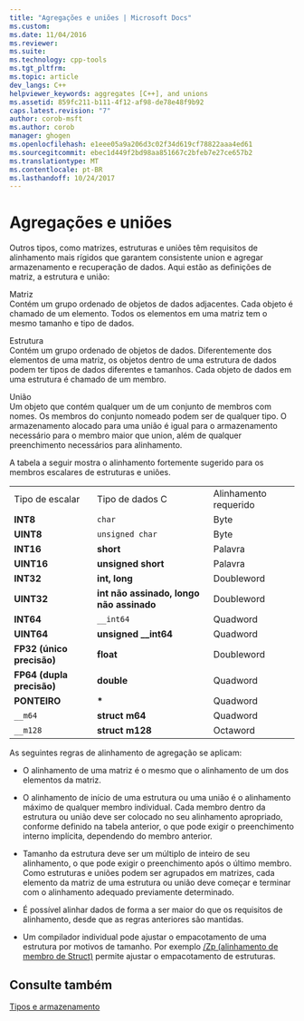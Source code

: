```yaml
---
title: "Agregações e uniões | Microsoft Docs"
ms.custom: 
ms.date: 11/04/2016
ms.reviewer: 
ms.suite: 
ms.technology: cpp-tools
ms.tgt_pltfrm: 
ms.topic: article
dev_langs: C++
helpviewer_keywords: aggregates [C++], and unions
ms.assetid: 859fc211-b111-4f12-af98-de78e48f9b92
caps.latest.revision: "7"
author: corob-msft
ms.author: corob
manager: ghogen
ms.openlocfilehash: e1eee05a9a206d3c02f34d619cf78822aaa4ed61
ms.sourcegitcommit: ebec1d449f2bd98aa851667c2bfeb7e27ce657b2
ms.translationtype: MT
ms.contentlocale: pt-BR
ms.lasthandoff: 10/24/2017
---
```

# <a name="aggregates-and-unions"></a>Agregações e uniões
Outros tipos, como matrizes, estruturas e uniões têm requisitos de alinhamento mais rígidos que garantem consistente union e agregar armazenamento e recuperação de dados. Aqui estão as definições de matriz, a estrutura e união:  
  
 Matriz  
 Contém um grupo ordenado de objetos de dados adjacentes. Cada objeto é chamado de um elemento. Todos os elementos em uma matriz tem o mesmo tamanho e tipo de dados.  
  
 Estrutura  
 Contém um grupo ordenado de objetos de dados. Diferentemente dos elementos de uma matriz, os objetos dentro de uma estrutura de dados podem ter tipos de dados diferentes e tamanhos. Cada objeto de dados em uma estrutura é chamado de um membro.  
  
 União  
 Um objeto que contém qualquer um de um conjunto de membros com nomes. Os membros do conjunto nomeado podem ser de qualquer tipo. O armazenamento alocado para uma união é igual para o armazenamento necessário para o membro maior que union, além de qualquer preenchimento necessários para alinhamento.  
  
 A tabela a seguir mostra o alinhamento fortemente sugerido para os membros escalares de estruturas e uniões.  
  
||||  
|-|-|-|  
|Tipo de escalar|Tipo de dados C|Alinhamento requerido|  
|**INT8**|`char`|Byte|  
|**UINT8**|`unsigned char`|Byte|  
|**INT16**|**short**|Palavra|  
|**UINT16**|**unsigned short**|Palavra|  
|**INT32**|**int, long**|Doubleword|  
|**UINT32**|**int não assinado, longo não assinado**|Doubleword|  
|**INT64**|`__int64`|Quadword|  
|**UINT64**|**unsigned __int64**|Quadword|  
|**FP32 (único precisão)**|**float**|Doubleword|  
|**FP64 (dupla precisão)**|**double**|Quadword|  
|**PONTEIRO**|**\***|Quadword|  
|`__m64`|**struct m64**|Quadword|  
|`__m128`|**struct m128**|Octaword|  
  
 As seguintes regras de alinhamento de agregação se aplicam:  
  
-   O alinhamento de uma matriz é o mesmo que o alinhamento de um dos elementos da matriz.  
  
-   O alinhamento de início de uma estrutura ou uma união é o alinhamento máximo de qualquer membro individual. Cada membro dentro da estrutura ou união deve ser colocado no seu alinhamento apropriado, conforme definido na tabela anterior, o que pode exigir o preenchimento interno implícita, dependendo do membro anterior.  
  
-   Tamanho da estrutura deve ser um múltiplo de inteiro de seu alinhamento, o que pode exigir o preenchimento após o último membro. Como estruturas e uniões podem ser agrupados em matrizes, cada elemento da matriz de uma estrutura ou união deve começar e terminar com o alinhamento adequado previamente determinado.  
  
-   É possível alinhar dados de forma a ser maior do que os requisitos de alinhamento, desde que as regras anteriores são mantidas.  
  
-   Um compilador individual pode ajustar o empacotamento de uma estrutura por motivos de tamanho. Por exemplo [/Zp (alinhamento de membro de Struct)](../build/reference/zp-struct-member-alignment.md) permite ajustar o empacotamento de estruturas.  
  
## <a name="see-also"></a>Consulte também  
 [Tipos e armazenamento](../build/types-and-storage.md)